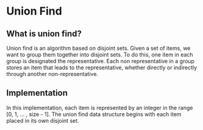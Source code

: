# Union Find

## What is union find?

Union find is an algorithm based on disjoint sets. Given a set of items, 
we want to group them together into disjoint sets. To do this, one item in 
each group is designated the representative. Each non representative in a 
group stores an item that leads to the representative, whether directly or 
indirectly through another non-representative.

## Implementation

In this implementation, each item is represented by an integer in 
the range [0, 1, ... , size - 1]. The union find data structure begins
with each item placed in its own disjoint set. 

